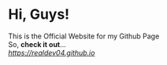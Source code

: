 # Hi, Guys!

This is the Official Website for my Github Page<br>
So, **check it out**...<br>
    *https://realdev04.github.io*
